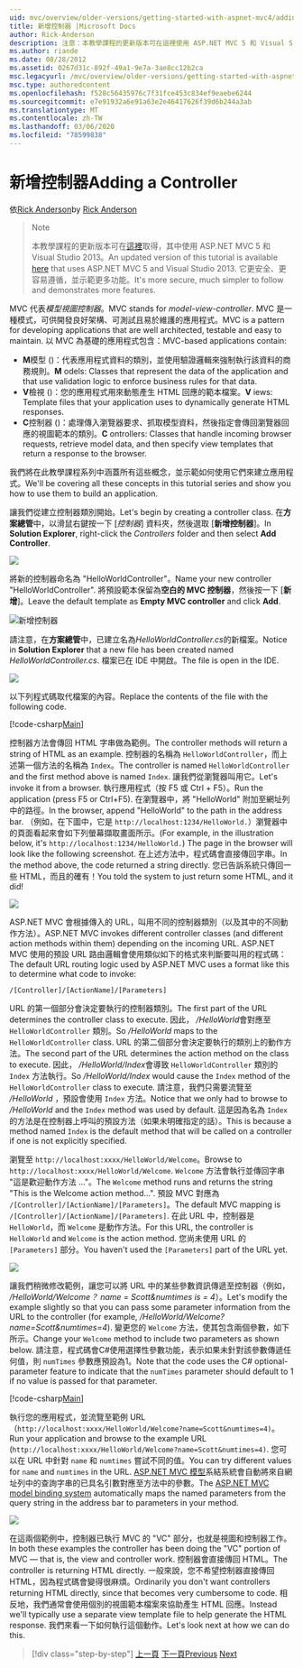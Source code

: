 ```yaml
---
uid: mvc/overview/older-versions/getting-started-with-aspnet-mvc4/adding-a-controller
title: 新增控制器 |Microsoft Docs
author: Rick-Anderson
description: 注意：本教學課程的更新版本可在這裡使用 ASP.NET MVC 5 和 Visual Studio 2013。 更安全、更容易遵循和示範 。
ms.author: riande
ms.date: 08/28/2012
ms.assetid: 0267d31c-892f-49a1-9e7a-3ae8cc12b2ca
msc.legacyurl: /mvc/overview/older-versions/getting-started-with-aspnet-mvc4/adding-a-controller
msc.type: authoredcontent
ms.openlocfilehash: f528c56435976c7f31fce453c834ef9eaebe6244
ms.sourcegitcommit: e7e91932a6e91a63e2e46417626f39d6b244a3ab
ms.translationtype: MT
ms.contentlocale: zh-TW
ms.lasthandoff: 03/06/2020
ms.locfileid: "78599838"
---
```

# <a name="adding-a-controller"></a><span data-ttu-id="8671b-104">新增控制器</span><span class="sxs-lookup"><span data-stu-id="8671b-104">Adding a Controller</span></span>

<span data-ttu-id="8671b-105">依[Rick Anderson](https://twitter.com/RickAndMSFT)</span><span class="sxs-lookup"><span data-stu-id="8671b-105">by [Rick Anderson](https://twitter.com/RickAndMSFT)</span></span>

> > [!NOTE]
> > <span data-ttu-id="8671b-106">本教學課程的更新版本可在[這裡](../../getting-started/introduction/getting-started.md)取得，其中使用 ASP.NET MVC 5 和 Visual Studio 2013。</span><span class="sxs-lookup"><span data-stu-id="8671b-106">An updated version of this tutorial is available [here](../../getting-started/introduction/getting-started.md) that uses ASP.NET MVC 5 and Visual Studio 2013.</span></span> <span data-ttu-id="8671b-107">它更安全、更容易遵循，並示範更多功能。</span><span class="sxs-lookup"><span data-stu-id="8671b-107">It's more secure, much simpler to follow and demonstrates more features.</span></span>

<span data-ttu-id="8671b-108">MVC 代表*模型視圖控制器*。</span><span class="sxs-lookup"><span data-stu-id="8671b-108">MVC stands for *model-view-controller*.</span></span> <span data-ttu-id="8671b-109">MVC 是一種模式，可供開發良好架構、可測試且易於維護的應用程式。</span><span class="sxs-lookup"><span data-stu-id="8671b-109">MVC is a pattern for developing applications that are well architected, testable and easy to maintain.</span></span> <span data-ttu-id="8671b-110">以 MVC 為基礎的應用程式包含：</span><span class="sxs-lookup"><span data-stu-id="8671b-110">MVC-based applications contain:</span></span>

- <span data-ttu-id="8671b-111">**M**模型 ()：代表應用程式資料的類別，並使用驗證邏輯來強制執行該資料的商務規則。</span><span class="sxs-lookup"><span data-stu-id="8671b-111">**M** odels: Classes that represent the data of the application and that use validation logic to enforce business rules for that data.</span></span>
- <span data-ttu-id="8671b-112">**V**檢視 ()：您的應用程式用來動態產生 HTML 回應的範本檔案。</span><span class="sxs-lookup"><span data-stu-id="8671b-112">**V** iews: Template files that your application uses to dynamically generate HTML responses.</span></span>
- <span data-ttu-id="8671b-113">**C**控制器 ()：處理傳入瀏覽器要求、抓取模型資料，然後指定會傳回瀏覽器回應的視圖範本的類別。</span><span class="sxs-lookup"><span data-stu-id="8671b-113">**C** ontrollers: Classes that handle incoming browser requests, retrieve model data, and then specify view templates that return a response to the browser.</span></span>

<span data-ttu-id="8671b-114">我們將在此教學課程系列中涵蓋所有這些概念，並示範如何使用它們來建立應用程式。</span><span class="sxs-lookup"><span data-stu-id="8671b-114">We'll be covering all these concepts in this tutorial series and show you how to use them to build an application.</span></span>

<span data-ttu-id="8671b-115">讓我們從建立控制器類別開始。</span><span class="sxs-lookup"><span data-stu-id="8671b-115">Let's begin by creating a controller class.</span></span> <span data-ttu-id="8671b-116">在**方案總管**中，以滑鼠右鍵按一下 [*控制器*] 資料夾，然後選取 [**新增控制器**]。</span><span class="sxs-lookup"><span data-stu-id="8671b-116">In **Solution Explorer**, right-click the *Controllers* folder and then select **Add Controller**.</span></span>

![](adding-a-controller/_static/image1.png)

<span data-ttu-id="8671b-117">將新的控制器命名為 &quot;HelloWorldController&quot;。</span><span class="sxs-lookup"><span data-stu-id="8671b-117">Name your new controller &quot;HelloWorldController&quot;.</span></span> <span data-ttu-id="8671b-118">將預設範本保留為**空白的 MVC 控制器**，然後按一下 [**新增**]。</span><span class="sxs-lookup"><span data-stu-id="8671b-118">Leave the default template as **Empty MVC controller** and click **Add**.</span></span>

![新增控制器](adding-a-controller/_static/image2.png)

<span data-ttu-id="8671b-120">請注意，在**方案總管**中，已建立名為*HelloWorldController.cs*的新檔案。</span><span class="sxs-lookup"><span data-stu-id="8671b-120">Notice in **Solution Explorer** that a new file has been created named *HelloWorldController.cs*.</span></span> <span data-ttu-id="8671b-121">檔案已在 IDE 中開啟。</span><span class="sxs-lookup"><span data-stu-id="8671b-121">The file is open in the IDE.</span></span>

![](adding-a-controller/_static/image3.png)

<span data-ttu-id="8671b-122">以下列程式碼取代檔案的內容。</span><span class="sxs-lookup"><span data-stu-id="8671b-122">Replace the contents of the file with the following code.</span></span>

[!code-csharp[Main](adding-a-controller/samples/sample1.cs)]

<span data-ttu-id="8671b-123">控制器方法會傳回 HTML 字串做為範例。</span><span class="sxs-lookup"><span data-stu-id="8671b-123">The controller methods will return a string of HTML as an example.</span></span> <span data-ttu-id="8671b-124">控制器的名稱為 `HelloWorldController`，而上述第一個方法的名稱為 `Index`。</span><span class="sxs-lookup"><span data-stu-id="8671b-124">The controller is named `HelloWorldController` and the first method above is named `Index`.</span></span> <span data-ttu-id="8671b-125">讓我們從瀏覽器叫用它。</span><span class="sxs-lookup"><span data-stu-id="8671b-125">Let's invoke it from a browser.</span></span> <span data-ttu-id="8671b-126">執行應用程式（按 F5 或 Ctrl + F5）。</span><span class="sxs-lookup"><span data-stu-id="8671b-126">Run the application (press F5 or Ctrl+F5).</span></span> <span data-ttu-id="8671b-127">在瀏覽器中，將 &quot;HelloWorld&quot; 附加至網址列中的路徑。</span><span class="sxs-lookup"><span data-stu-id="8671b-127">In the browser, append &quot;HelloWorld&quot; to the path in the address bar.</span></span> <span data-ttu-id="8671b-128">（例如，在下圖中，它是 `http://localhost:1234/HelloWorld.`）瀏覽器中的頁面看起來會如下列螢幕擷取畫面所示。</span><span class="sxs-lookup"><span data-stu-id="8671b-128">(For example, in the illustration below, it's `http://localhost:1234/HelloWorld.`) The page in the browser will look like the following screenshot.</span></span> <span data-ttu-id="8671b-129">在上述方法中，程式碼會直接傳回字串。</span><span class="sxs-lookup"><span data-stu-id="8671b-129">In the method above, the code returned a string directly.</span></span> <span data-ttu-id="8671b-130">您已告訴系統只傳回一些 HTML，而且的確有！</span><span class="sxs-lookup"><span data-stu-id="8671b-130">You told the system to just return some HTML, and it did!</span></span>

![](adding-a-controller/_static/image4.png)

<span data-ttu-id="8671b-131">ASP.NET MVC 會根據傳入的 URL，叫用不同的控制器類別（以及其中的不同動作方法）。</span><span class="sxs-lookup"><span data-stu-id="8671b-131">ASP.NET MVC invokes different controller classes (and different action methods within them) depending on the incoming URL.</span></span> <span data-ttu-id="8671b-132">ASP.NET MVC 使用的預設 URL 路由邏輯會使用類似如下的格式來判斷要叫用的程式碼：</span><span class="sxs-lookup"><span data-stu-id="8671b-132">The default URL routing logic used by ASP.NET MVC uses a format like this to determine what code to invoke:</span></span>

`/[Controller]/[ActionName]/[Parameters]`

<span data-ttu-id="8671b-133">URL 的第一個部分會決定要執行的控制器類別。</span><span class="sxs-lookup"><span data-stu-id="8671b-133">The first part of the URL determines the controller class to execute.</span></span> <span data-ttu-id="8671b-134">因此， */HelloWorld*會對應至 `HelloWorldController` 類別。</span><span class="sxs-lookup"><span data-stu-id="8671b-134">So */HelloWorld* maps to the `HelloWorldController` class.</span></span> <span data-ttu-id="8671b-135">URL 的第二個部分會決定要執行的類別上的動作方法。</span><span class="sxs-lookup"><span data-stu-id="8671b-135">The second part of the URL determines the action method on the class to execute.</span></span> <span data-ttu-id="8671b-136">因此， */HelloWorld/Index*會導致 `HelloWorldController` 類別的 `Index` 方法執行。</span><span class="sxs-lookup"><span data-stu-id="8671b-136">So */HelloWorld/Index* would cause the `Index` method of the `HelloWorldController` class to execute.</span></span> <span data-ttu-id="8671b-137">請注意，我們只需要流覽至 */HelloWorld* ，預設會使用 `Index` 方法。</span><span class="sxs-lookup"><span data-stu-id="8671b-137">Notice that we only had to browse to */HelloWorld* and the `Index` method was used by default.</span></span> <span data-ttu-id="8671b-138">這是因為名為 `Index` 的方法是在控制器上呼叫的預設方法（如果未明確指定的話）。</span><span class="sxs-lookup"><span data-stu-id="8671b-138">This is because a method named `Index` is the default method that will be called on a controller if one is not explicitly specified.</span></span>

<span data-ttu-id="8671b-139">瀏覽至 `http://localhost:xxxx/HelloWorld/Welcome`。</span><span class="sxs-lookup"><span data-stu-id="8671b-139">Browse to `http://localhost:xxxx/HelloWorld/Welcome`.</span></span> <span data-ttu-id="8671b-140">`Welcome` 方法會執行並傳回字串 &quot;這是歡迎動作方法 ...&quot;。</span><span class="sxs-lookup"><span data-stu-id="8671b-140">The `Welcome` method runs and returns the string &quot;This is the Welcome action method...&quot;.</span></span> <span data-ttu-id="8671b-141">預設 MVC 對應為 `/[Controller]/[ActionName]/[Parameters]`。</span><span class="sxs-lookup"><span data-stu-id="8671b-141">The default MVC mapping is `/[Controller]/[ActionName]/[Parameters]`.</span></span> <span data-ttu-id="8671b-142">在此 URL 中，控制器是 `HelloWorld`，而 `Welcome` 是動作方法。</span><span class="sxs-lookup"><span data-stu-id="8671b-142">For this URL, the controller is `HelloWorld` and `Welcome` is the action method.</span></span> <span data-ttu-id="8671b-143">您尚未使用 URL 的 `[Parameters]` 部分。</span><span class="sxs-lookup"><span data-stu-id="8671b-143">You haven't used the `[Parameters]` part of the URL yet.</span></span>

![](adding-a-controller/_static/image5.png)

<span data-ttu-id="8671b-144">讓我們稍微修改範例，讓您可以將 URL 中的某些參數資訊傳遞至控制器（例如， */HelloWorld/Welcome？ name = Scott&amp;numtimes is = 4*）。</span><span class="sxs-lookup"><span data-stu-id="8671b-144">Let's modify the example slightly so that you can pass some parameter information from the URL to the controller (for example, */HelloWorld/Welcome?name=Scott&amp;numtimes=4*).</span></span> <span data-ttu-id="8671b-145">變更您的 `Welcome` 方法，使其包含兩個參數，如下所示。</span><span class="sxs-lookup"><span data-stu-id="8671b-145">Change your `Welcome` method to include two parameters as shown below.</span></span> <span data-ttu-id="8671b-146">請注意，程式碼會C#使用選擇性參數功能，表示如果未針對該參數傳遞任何值，則 `numTimes` 參數應預設為1。</span><span class="sxs-lookup"><span data-stu-id="8671b-146">Note that the code uses the C# optional-parameter feature to indicate that the `numTimes` parameter should default to 1 if no value is passed for that parameter.</span></span>

[!code-csharp[Main](adding-a-controller/samples/sample2.cs)]

<span data-ttu-id="8671b-147">執行您的應用程式，並流覽至範例 URL （`http://localhost:xxxx/HelloWorld/Welcome?name=Scott&numtimes=4)`。</span><span class="sxs-lookup"><span data-stu-id="8671b-147">Run your application and browse to the example URL (`http://localhost:xxxx/HelloWorld/Welcome?name=Scott&numtimes=4)`.</span></span> <span data-ttu-id="8671b-148">您可以在 URL 中針對 `name` 和 `numtimes` 嘗試不同的值。</span><span class="sxs-lookup"><span data-stu-id="8671b-148">You can try different values for `name` and `numtimes` in the URL.</span></span> <span data-ttu-id="8671b-149">[ASP.NET MVC 模型](http://odetocode.com/Blogs/scott/archive/2009/04/27/6-tips-for-asp-net-mvc-model-binding.aspx)系結系統會自動將來自網址列中的查詢字串的已具名引數對應至方法中的參數。</span><span class="sxs-lookup"><span data-stu-id="8671b-149">The [ASP.NET MVC model binding system](http://odetocode.com/Blogs/scott/archive/2009/04/27/6-tips-for-asp-net-mvc-model-binding.aspx) automatically maps the named parameters from the query string in the address bar to parameters in your method.</span></span>

![](adding-a-controller/_static/image6.png)

<span data-ttu-id="8671b-150">在這兩個範例中，控制器已執行 MVC 的 &quot;VC&quot; 部分，也就是視圖和控制器工作。</span><span class="sxs-lookup"><span data-stu-id="8671b-150">In both these examples the controller has been doing the &quot;VC&quot; portion of MVC — that is, the view and controller work.</span></span> <span data-ttu-id="8671b-151">控制器會直接傳回 HTML。</span><span class="sxs-lookup"><span data-stu-id="8671b-151">The controller is returning HTML directly.</span></span> <span data-ttu-id="8671b-152">一般來說，您不希望控制器直接傳回 HTML，因為程式碼會變得很麻煩。</span><span class="sxs-lookup"><span data-stu-id="8671b-152">Ordinarily you don't want controllers returning HTML directly, since that becomes very cumbersome to code.</span></span> <span data-ttu-id="8671b-153">相反地，我們通常會使用個別的視圖範本檔案來協助產生 HTML 回應。</span><span class="sxs-lookup"><span data-stu-id="8671b-153">Instead we'll typically use a separate view template file to help generate the HTML response.</span></span> <span data-ttu-id="8671b-154">我們來看一下如何執行這個動作。</span><span class="sxs-lookup"><span data-stu-id="8671b-154">Let's look next at how we can do this.</span></span>

> [!div class="step-by-step"]
> <span data-ttu-id="8671b-155">[上一頁](intro-to-aspnet-mvc-4.md)
> [下一頁](adding-a-view.md)</span><span class="sxs-lookup"><span data-stu-id="8671b-155">[Previous](intro-to-aspnet-mvc-4.md)
[Next](adding-a-view.md)</span></span>
